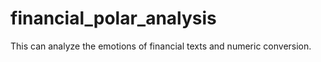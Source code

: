 # financial_polar_analysis
This can analyze the emotions of financial texts and numeric conversion. 
